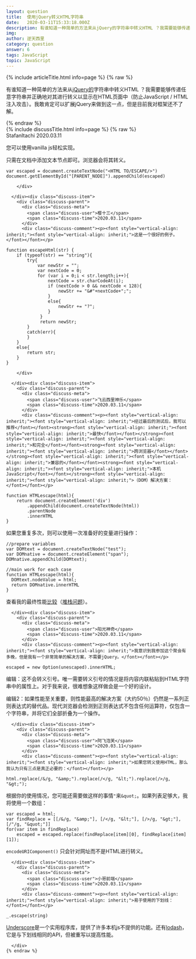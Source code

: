 ```yaml
---
layout: question
title:  使用jQuery转义HTML字符串
date:   2020-03-11T15:33:18.000Z
description: 有谁知道一种简单的方法来从jQuery的字符串中转义HTML ？我需要能够传递任意字符串并正确地对其进行转义以显示在HTML页面中（防止JavaScrip...
img: 
author: 逆天西里
category: question
answer: 6
tags: JavaScript
topic: JavaScript
---
```

<div class="article-root">
  <div class="article">
    {% include articleTitle.html info=page %}
    {% raw %}
    <div class="article-content"><p><font style="vertical-align: inherit;"><font style="vertical-align: inherit;">有谁知道一种简单的方法来从</font></font><a href="http://jquery.com/" rel="noreferrer"><font style="vertical-align: inherit;"><font style="vertical-align: inherit;">jQuery的</font></font></a><font style="vertical-align: inherit;"><font style="vertical-align: inherit;">字符串中转义HTML </font><font style="vertical-align: inherit;">？</font><font style="vertical-align: inherit;">我需要能够传递任意字符串并正确地对其进行转义以显示在HTML页面中（防止JavaScript / HTML注入攻击）。</font><font style="vertical-align: inherit;">我敢肯定可以扩展jQuery来做到这一点，但是目前我对框架还不了解。</font></font></p></div>
    {% endraw %}
  </div>

  <div class="discuss-wrapper">
    {% include discussTitle.html info=page %}
    {% raw %}
    <div class="discuss-item">
        <div class="discuss-parent">
          <div class="discuss-meta">
            <span class="discuss-user">StafanItachi</span>
            <span class="discuss-time">2020.03.11</span>
          </div>
          <div class="discuss-comment"><p><font style="vertical-align: inherit;"><font style="vertical-align: inherit;">您可以使用vanilla js轻松实现。</font></font></p>

<p><font style="vertical-align: inherit;"><font style="vertical-align: inherit;">只需在文档中添加文本节点即可。</font><font style="vertical-align: inherit;">浏览器会将其转义。</font></font></p>

<pre><code>var escaped = document.createTextNode("&lt;HTML TO/ESCAPE/&gt;")<font></font>
document.getElementById("[PARENT_NODE]").appendChild(escaped)<font></font>
</code></pre></div>
        </div>
        
      </div><div class="discuss-item">
        <div class="discuss-parent">
          <div class="discuss-meta">
            <span class="discuss-user">樱十三</span>
            <span class="discuss-time">2020.03.11</span>
          </div>
          <div class="discuss-comment"><p><font style="vertical-align: inherit;"><font style="vertical-align: inherit;">这是一个很好的例子。</font></font></p>

<pre><code>function escapeHtml(str) {<font></font>
    if (typeof(str) == "string"){<font></font>
        try{<font></font>
            var newStr = "";<font></font>
            var nextCode = 0;<font></font>
            for (var i = 0;i &lt; str.length;i++){<font></font>
                nextCode = str.charCodeAt(i);<font></font>
                if (nextCode &gt; 0 &amp;&amp; nextCode &lt; 128){<font></font>
                    newStr += "&amp;#"+nextCode+";";<font></font>
                }<font></font>
                else{<font></font>
                    newStr += "?";<font></font>
                }<font></font>
             }<font></font>
             return newStr;<font></font>
        }<font></font>
        catch(err){<font></font>
        }<font></font>
    }<font></font>
    else{<font></font>
        return str;<font></font>
    }<font></font>
}<font></font>
</code></pre></div>
        </div>
        
      </div><div class="discuss-item">
        <div class="discuss-parent">
          <div class="discuss-meta">
            <span class="discuss-user">飞云西里神乐</span>
            <span class="discuss-time">2020.03.11</span>
          </div>
          <div class="discuss-comment"><p><font style="vertical-align: inherit;"><font style="vertical-align: inherit;">经过最后的测试后，我可以推荐</font></font><strong><font style="vertical-align: inherit;"><font style="vertical-align: inherit;">最快</font></font></strong><font style="vertical-align: inherit;"><font style="vertical-align: inherit;">和完全</font></font><strong><font style="vertical-align: inherit;"><font style="vertical-align: inherit;">跨浏览器</font></font></strong><font style="vertical-align: inherit;"><font style="vertical-align: inherit;">兼容的</font></font><strong><font style="vertical-align: inherit;"><font style="vertical-align: inherit;">本机JavaScript</font></font></strong><font style="vertical-align: inherit;"><font style="vertical-align: inherit;">（DOM）解决方案：</font></font></p>

<pre><code>function HTMLescape(html){<font></font>
    return document.createElement('div')<font></font>
        .appendChild(document.createTextNode(html))<font></font>
        .parentNode<font></font>
        .innerHTML<font></font>
}<font></font>
</code></pre>

<p><font style="vertical-align: inherit;"><font style="vertical-align: inherit;">如果您重复多次，则可以使用一次准备好的变量进行操作：</font></font></p>

<pre><code>//prepare variables<font></font>
var DOMtext = document.createTextNode("test");<font></font>
var DOMnative = document.createElement("span");<font></font>
DOMnative.appendChild(DOMtext);<font></font>
<font></font>
//main work for each case<font></font>
function HTMLescape(html){<font></font>
  DOMtext.nodeValue = html;<font></font>
  return DOMnative.innerHTML<font></font>
}<font></font>
</code></pre>

<p><font style="vertical-align: inherit;"><font style="vertical-align: inherit;">查看我的最终性能</font></font><a href="http://jsperf.com/htmlencoderegex/35" rel="noreferrer"><font style="vertical-align: inherit;"><font style="vertical-align: inherit;">比较</font></font></a><font style="vertical-align: inherit;"><font style="vertical-align: inherit;">（</font></font><a href="https://stackoverflow.com/a/17450136/1828986"><font style="vertical-align: inherit;"><font style="vertical-align: inherit;">堆栈问题</font></font></a><font style="vertical-align: inherit;"><font style="vertical-align: inherit;">）。</font></font></p></div>
        </div>
        
      </div><div class="discuss-item">
        <div class="discuss-parent">
          <div class="discuss-meta">
            <span class="discuss-user">阳光神奇</span>
            <span class="discuss-time">2020.03.11</span>
          </div>
          <div class="discuss-comment"><p><font style="vertical-align: inherit;"><font style="vertical-align: inherit;">我意识到我参加这个聚会有多晚，但是我有一个非常简单的解决方案，不需要jQuery。</font></font></p>

<pre><code>escaped = new Option(unescaped).innerHTML;
</code></pre>

<p><font style="vertical-align: inherit;"><font style="vertical-align: inherit;">编辑：这不会转义引号。</font><font style="vertical-align: inherit;">唯一需要转义引号的情况是将内容内联粘贴到HTML字符串中的属性上。</font><font style="vertical-align: inherit;">对于我来说，很难想象这样做会是一个好的设计。</font></font></p>

<p><font style="vertical-align: inherit;"><font style="vertical-align: inherit;">编辑2：如果性能至关重要，则性能最高的解决方案（大约50％）仍然是一系列正则表达式的替代品。</font><font style="vertical-align: inherit;">现代浏览器会检测到正则表达式不包含任何运算符，仅包含一个字符串，并将它们全部折叠为一个操作。</font></font></p></div>
        </div>
        
      </div><div class="discuss-item">
        <div class="discuss-parent">
          <div class="discuss-meta">
            <span class="discuss-user">阿飞泡芙</span>
            <span class="discuss-time">2020.03.11</span>
          </div>
          <div class="discuss-comment"><p><font style="vertical-align: inherit;"><font style="vertical-align: inherit;">如果您转义使用HTML，那么我认为只有三点是真正必要的：</font></font></p>

<pre><code>html.replace(/&amp;/g, "&amp;amp;").replace(/&lt;/g, "&amp;lt;").replace(/&gt;/g, "&amp;gt;");
</code></pre>

<p><font style="vertical-align: inherit;"><font style="vertical-align: inherit;">根据你的使用情况，您可能还需要做这样的事情</font></font><code>"</code><font style="vertical-align: inherit;"><font style="vertical-align: inherit;">来</font></font><code>&amp;quot;</code><font style="vertical-align: inherit;"><font style="vertical-align: inherit;">。</font><font style="vertical-align: inherit;">如果列表足够大，我将使用一个数组：</font></font></p>

<pre><code>var escaped = html;<font></font>
var findReplace = [[/&amp;/g, "&amp;amp;"], [/&lt;/g, "&amp;lt;"], [/&gt;/g, "&amp;gt;"], [/"/g, "&amp;quot;"]]<font></font>
for(var item in findReplace)<font></font>
    escaped = escaped.replace(findReplace[item][0], findReplace[item][1]);<font></font>
</code></pre>

<p><code>encodeURIComponent()</code><font style="vertical-align: inherit;"><font style="vertical-align: inherit;"> 只会针对网址而不是HTML进行转义。</font></font></p></div>
        </div>
        
      </div><div class="discuss-item">
        <div class="discuss-parent">
          <div class="discuss-meta">
            <span class="discuss-user">小哥前端</span>
            <span class="discuss-time">2020.03.11</span>
          </div>
          <div class="discuss-comment"><p><font style="vertical-align: inherit;"><font style="vertical-align: inherit;">易于使用的下划线：</font></font></p>

<pre><code>_.escape(string) 
</code></pre>

<p><a href="http://underscorejs.org"><font style="vertical-align: inherit;"><font style="vertical-align: inherit;">Underscore</font></font></a><font style="vertical-align: inherit;"><font style="vertical-align: inherit;">是一个实用程序库，提供了许多本机js不提供的功能。</font><font style="vertical-align: inherit;">还有</font></font><a href="https://lodash.com/"><font style="vertical-align: inherit;"><font style="vertical-align: inherit;">lodash</font></font></a><font style="vertical-align: inherit;"><font style="vertical-align: inherit;">，它是与下划线相同的API，但被重写以提高性能。</font></font></p></div>
        </div>
        
      </div>
    {% endraw %}
  </div>
<div>

